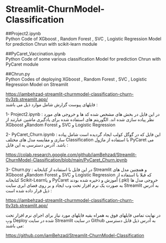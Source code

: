 # Streamlit-ChurnModel-Classification

##Project2.ipynb   
  Python Code of XGboost , Random Forest  ,  SVC ,  Logistic Regression Model for prediction Chrun with scikit-learn module    
  
##PyCaret_Vaccination.ipynb   
  Python Code of some various classification Model for prediction Chrun with PyCaret module  
  
##Chrun.py   
  Python Codes of deploying XGboost , Random Forest  ,  SVC ,  Logistic Regression Model on Streamlit  

https://iambehzad-streamlit-churnmodel-classification-churn-tlv3zb.streamlit.app/  
فایلهای پیوست گزارش  شامل موارد ذیل می باشند :

1-	Project2.ipynb : در این فایل در بخش های مشخص شده کد ها و خروجی های مورد نظر پیاده سازی شده اند.  الگوریتم های استفاده شده برای یادگیری ماشین عبارتند از XGboost وRandom Forest  و  SVC و  Logistic Regression

2-	PyCaret_Churn.ipynb : این فایل که در گوگل کولب ایجاد گردیده است شامل پیاده سازی و مقایسه مدل های مختلف Classification  با استفاده از ماژول PyCaret می باشد. آدرس دسترسی به این فایل :

https://colab.research.google.com/github/iamBehzad/Streamlit-ChurnModel-Classification/blob/main/PyCaret_Churn.ipynb

3-	Churn.py : در این فایل با استفاده از کتابخانه Streamlit  و همچنین مدل های XGboost وRandom Forest  و  SVC و  Logistic Regression  که قبلا با استفاده از کتابخانه Scikit-Learnو یا PyCaret آموزش و ذخیره شده بودند (.pkl) خروجی مدل ها به صورت یک نرم افزار تحت وب ایجاد و بر روی فضای ابری سایت Streamlit به آدرس ذیل قرار داده شده است :

https://iambehzad-streamlit-churnmodel-classification-churn-tlv3zb.streamlit.app/ 

در نهایت تمامی فایلهای فوق به همراه بقیه فایلهای مورد نیاز برای اجرای نرم افزار تحت وبِ Deploy شده در سایت Streamlit در سایت Github به آدرس ذیل قابل دسترسی می باشند:

https://github.com/iamBehzad/Streamlit-ChurnModel-Classification



